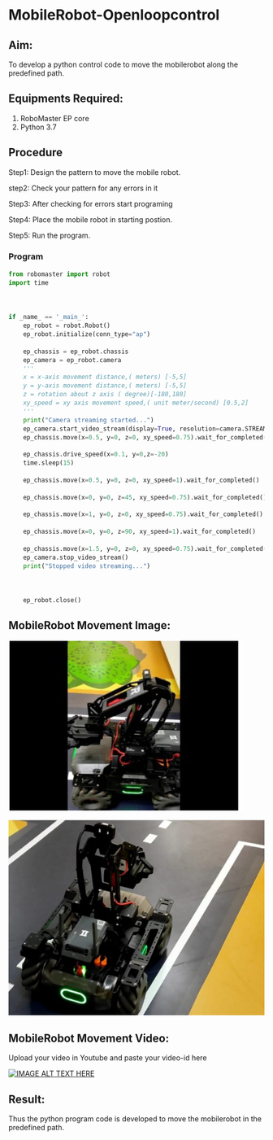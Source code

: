 # MobileRobot-Openloopcontrol
## Aim:

To develop a python control code to move the mobilerobot along the predefined path.

## Equipments Required:
1. RoboMaster EP core
2. Python 3.7

## Procedure


Step1: Design the pattern to move the mobile robot.




step2:
 Check your pattern for any errors in it





Step3:
 After checking for errors start programing




Step4:
Place the mobile robot in starting postion.



Step5:
Run the program.



### Program
```python
from robomaster import robot
import time



if _name_ == '_main_':
    ep_robot = robot.Robot()
    ep_robot.initialize(conn_type="ap")

    ep_chassis = ep_robot.chassis
    ep_camera = ep_robot.camera
    '''
    x = x-axis movement distance,( meters) [-5,5]
    y = y-axis movement distance,( meters) [-5,5]
    z = rotation about z axis ( degree)[-180,180]
    xy_speed = xy axis movement speed,( unit meter/second) [0.5,2]
    '''
    print("Camera streaming started...")
    ep_camera.start_video_stream(display=True, resolution=camera.STREAM_360P)       
    ep_chassis.move(x=0.5, y=0, z=0, xy_speed=0.75).wait_for_completed()

    ep_chassis.drive_speed(x=0.1, y=0,z=-20)
    time.sleep(15)

    ep_chassis.move(x=0.5, y=0, z=0, xy_speed=1).wait_for_completed()

    ep_chassis.move(x=0, y=0, z=45, xy_speed=0.75).wait_for_completed()

    ep_chassis.move(x=1, y=0, z=0, xy_speed=0.75).wait_for_completed()

    ep_chassis.move(x=0, y=0, z=90, xy_speed=1).wait_for_completed()

    ep_chassis.move(x=1.5, y=0, z=0, xy_speed=0.75).wait_for_completed()
    ep_camera.stop_video_stream()
    print("Stopped video streaming...")    


    
    ep_robot.close()
```

## MobileRobot Movement Image:

![GitHub Logo](.//r1.jpeg)

![GitHub Logo](.//r2.jpeg)


## MobileRobot Movement Video:

Upload your video in Youtube and paste your video-id here

[![IMAGE ALT TEXT HERE](https://img.youtube.com/vi/wPLtrQTAhaA/0.jpg)](https://www.youtube.com/watch?v=wPLtrQTAhaA)



## Result:
Thus the python program code is developed to move the mobilerobot in the predefined path.


